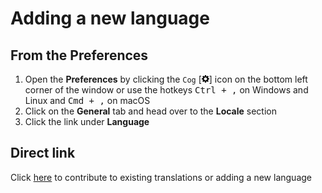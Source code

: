 # Adding a new language

## From the Preferences
1. Open the **Preferences** by clicking the `Cog` [<svg xmlns="http://www.w3.org/2000/svg" viewBox="0 0 20 20" width="12" height="12"><path fill-rule="evenodd" clip-rule="evenodd" d="M19,8h-2.31c-0.14-0.46-0.33-0.89-0.56-1.3l1.7-1.7c0.39-0.39,0.39-1.02,0-1.41 l-1.41-1.41c-0.39-0.39-1.02-0.39-1.41,0l-1.7,1.7c-0.41-0.22-0.84-0.41-1.3-0.55V1c0-0.55-0.45-1-1-1H9C8.45,0,8,0.45,8,1v2.33 C7.52,3.47,7.06,3.67,6.63,3.91L5,2.28c-0.37-0.37-0.98-0.37-1.36,0L2.28,3.64C1.91,4.02,1.91,4.63,2.28,5l1.62,1.62 C3.66,7.06,3.46,7.51,3.31,8H1C0.45,8,0,8.45,0,9v2c0,0.55,0.45,1,1,1h2.31c0.14,0.46,0.33,0.89,0.56,1.3L2.17,15 c-0.39,0.39-0.39,1.02,0,1.41l1.41,1.41c0.39,0.39,1.02,0.39,1.41,0l1.7-1.7c0.41,0.22,0.84,0.41,1.3,0.55V19c0,0.55,0.45,1,1,1h2 c0.55,0,1-0.45,1-1v-2.33c0.48-0.14,0.94-0.35,1.37-0.59L15,17.72c0.37,0.37,0.98,0.37,1.36,0l1.36-1.36 c0.37-0.37,0.37-0.98,0-1.36l-1.62-1.62c0.24-0.43,0.45-0.89,0.6-1.38H19c0.55,0,1-0.45,1-1V9C20,8.45,19.55,8,19,8z M10,14 c-2.21,0-4-1.79-4-4c0-2.21,1.79-4,4-4s4,1.79,4,4C14,12.21,12.21,14,10,14z"/></svg>] icon on the bottom left corner of the window or use the hotkeys <kbd>Ctrl + ,</kbd> on Windows and Linux and <kbd>Cmd + ,</kbd> on macOS
2. Click on the **General** tab and head over to the **Locale** section
3. Click the link under **Language**

## Direct link
Click [here](http://crowdl.io/stacks/entries) to contribute to existing translations or adding a new language